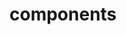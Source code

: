 <!-- Space: Projects -->
<!-- Parent: ZshGoenv -->
<!-- Title: Components ZshGoenv -->

<!-- Label: ZshGoenv -->
<!-- Label: Project -->
<!-- Label: Components -->
<!-- Include: disclaimer.md -->
<!-- Include: ac:toc -->

# components
